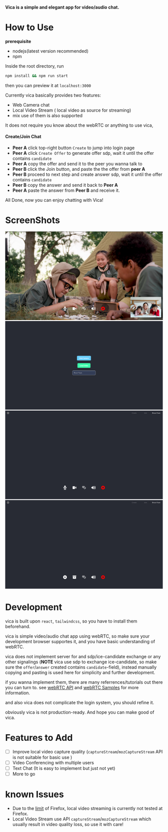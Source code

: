 **Vica is a simple and elegant app for video/audio chat.** 

# How to Use

**prerequisite**
- nodejs(latest version recommended)
- npm

Inside the root directory, run 
```sh 
npm install && npm run start
```
then you can preview it at `localhost:3000` 

Currently vica basically provides two features:
- Web Camera chat
- Local Video Stream ( local video as source for streaming) 
- mix use of them is also supported

It does not require you know about the webRTC or anything to use vica,

#### Create/Join Chat

- **Peer A** click top-right button `Create` to jump into login page 
- **Peer A** click `Create Offer` to generate offer sdp, wait it until the offer contains `candidate`
- **Peer A** copy the offer and send it to the peer you wanna talk to 
- **Peer B**  click the Join button, and paste the the offer from **peer A** 
- **Peer B**  proceed to next step and create answer sdp, wait it until the offer contains `candidate`
- **Peer B** copy the answer and send it back to **Peer A**
- **Peer A** paste the answer from **Peer B** and receive it.

All Done, now you can enjoy chatting with Vica!

# ScreenShots

![](./public/call.png)
![](./public/home.png)
![](./public/video_rem.png)
![](./public/video_loc.png)

# Development 

vica is built upon `react`, `tailwindcss`, so you have to install
them beforehand.

vica is simple video/audio chat app using webRTC, so make sure your development browser supportes it,
and you have basic understanding of webRTC.

vica does not implement server for and sdp/ice-candidate exchange or any other signalings 
(**NOTE** vica use sdp to exchange ice-candidate, so make sure the `offer`/`answer` created contains `candidate`-field),
instead manually copying and pasting is used here for simplicity and further development.

if you wanna implement them, there are many referrences/tutorials out there you can turn to.
see [webRTC API](https://developer.mozilla.org/en-US/docs/Web/API/WebRTC_API) and [webRTC Samples](https://github.com/webrtc/samples/) for more information.

and also vica does not complicate the login system, you should refine it.

obviously vica is not production-ready.
And hope you can make good of vica.

# Features to Add

- [ ] Improve local video capture quality (`captureStream`/`mozCaptureStream`  API is not suitable for basic use )
- [ ] Video Conferencing with multiple users
- [ ] Text Chat (It is easy to implement but just not yet)
- [ ] More to go

# known Issues

- Due to the [limit](https://mediasoup.discourse.group/t/firefox-ice-failed-add-a-stun-server-and-see-about-webrtc-for-more-details/805) of Firefox,
local video streaming is currently not tested at Firefox.
- Local Video Stream use API `captureStream`/`mozCaptureStream` which usually result in video quality loss, so use it with care!
